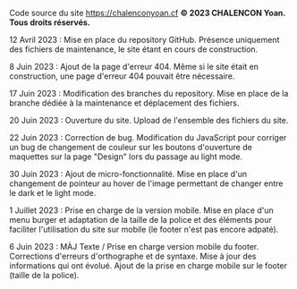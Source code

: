 Code source du site https://chalenconyoan.cf
__© 2023 CHALENCON Yoan. Tous droits réservés.__

12 Avril 2023 : Mise en place du repository GitHub.
  Présence uniquement des fichiers de maintenance, le site étant en cours de construction.

8 Juin 2023 : Ajout de la page d'erreur 404.
  Même si le site était en construction, une page d'erreur 404 pouvait être nécessaire.
  
17 Juin 2023 : Modification des branches du repository.
  Mise en place de la branche dédiée à la maintenance et déplacement des fichiers.

20 Juin 2023 : Ouverture du site.
  Upload de l'ensemble des fichiers du site.

22 Juin 2023 : Correction de bug.
  Modification du JavaScript pour corriger un bug de changement de couleur sur les boutons d'ouverture de maquettes sur la page "Design" lors du passage au light mode.

30 Juin 2023 : Ajout de micro-fonctionnalité.
  Mise en place d'un changement de pointeur au hover de l'image permettant de changer entre le dark et le light mode.

1 Juillet 2023 : Prise en charge de la version mobile.
  Mise en place d'un menu burger et adaptation de la taille de la police et des éléments pour faciliter l'utilisation du site sur mobile (le footer n'est pas encore adpaté).

6 Juin 2023 : MÀJ Texte / Prise en charge version mobile du footer.
  Corrections d'erreurs d'orthographe et de syntaxe. Mise à jour des informations qui ont évolué. Ajout de la prise en charge mobile sur le footer (taille de la police).
